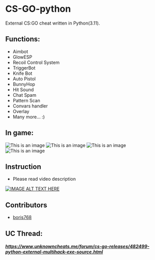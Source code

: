 # CS-GO-python
External CS:GO cheat written in Python(3.11).

## Functions:
- Aimbot
- GlowESP
- Recoil Control System
- TriggerBot
- Knife Bot
- Auto Pistol
- BunnyHop
- Hit Sound
- Chat Spam
- Pattern Scan
- Convars handler
- Overlay
- Many more... :)

## In game:
![This is an image](https://i.imgur.com/cddlZVs.png)
![This is an image](https://i.imgur.com/rpQSf0P.png)
![This is an image](https://i.imgur.com/LNjuQ3n.png)
![This is an image](https://i.imgur.com/VlAsuOp.png)

## Instruction
- Please read video description

[![IMAGE ALT TEXT HERE](https://img.youtube.com/vi/bwnokvZOPxo/0.jpg)](https://www.youtube.com/watch?v=bwnokvZOPxo)

## Contributors
- [boris768](https://github.com/boris768/)

## UC Thread:
##### https://www.unknowncheats.me/forum/cs-go-releases/482499-python-external-multihack-exe-source.html
